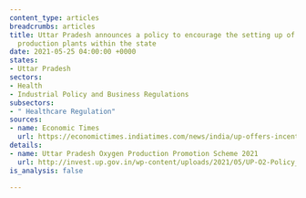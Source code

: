 ```yaml
---
content_type: articles
breadcrumbs: articles
title: Uttar Pradesh announces a policy to encourage the setting up of medical oxygen
  production plants within the state
date: 2021-05-25 04:00:00 +0000
states:
- Uttar Pradesh
sectors:
- Health
- Industrial Policy and Business Regulations
subsectors:
- " Healthcare Regulation"
sources:
- name: Economic Times
  url: https://economictimes.indiatimes.com/news/india/up-offers-incentives-to-invite-large-scale-oxygen-producers-passes-oxygen-production-promotion-policy/articleshow/82702587.cms
details:
- name: Uttar Pradesh Oxygen Production Promotion Scheme 2021
  url: http://invest.up.gov.in/wp-content/uploads/2021/05/UP-O2-Policy_v7-english.pdf
is_analysis: false

---
```

